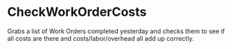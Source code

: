 # CheckWorkOrderCosts
Grabs a list of Work Orders completed yesterday and checks them to see if all costs are there and costs/labor/overhead all add up correctly.
